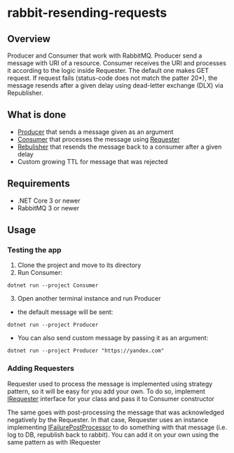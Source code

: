 # rabbit-resending-requests

## Overview

Producer and Consumer that work with RabbitMQ. Producer send a message with URI of a resource. 
Consumer receives the URI and processes it according to the logic inside Requester. The default one makes GET request. If request fails (status-code does not match the patter 20*), the message resends after a given delay using dead-letter exchange (DLX) via Republisher. 


## What is done
- [Producer](https://github.com/thinkingabouther/rabbit-resending-requests/blob/master/Producer/RabbitMessageProducer.cs) that sends a message given as an argument
- [Consumer](https://github.com/thinkingabouther/rabbit-resending-requests/blob/master/Consumer/RabbitMessageConsumer.cs) that processes the message using [Requester](https://github.com/thinkingabouther/rabbit-resending-requests/blob/master/Consumer/Requesters/GetRequester.cs)
- [Rebulisher](https://github.com/thinkingabouther/rabbit-resending-requests/blob/master/Consumer/FailurePostProcessors/RabbitMessageRePublisher.cs) that resends the message back to a consumer after a given delay
- Custom growing TTL for message that was rejected

## Requirements
- .NET Core 3 or newer
- RabbitMQ 3 or newer

## Usage
### Testing the app
1. Clone the project and move to its directory
2. Run Consumer:
```
dotnet run --project Consumer
```
3. Open another terminal instance and run Producer
  - the default message will be sent:
  ```
  dotnet run --project Producer
  ```
  - You can also send custom message by passing it as an argument:
  ```
  dotnet run --project Producer "https://yandex.com"
  ```
### Adding Requesters
Requester used to process the message is implemented using strategy pattern, so it will be easy for you add your own. 
To do so, implement [IRequester](https://github.com/thinkingabouther/rabbit-resending-requests/blob/master/Consumer/Requesters/IRequester.cs) interface for your class and pass it to Consumer constructor

The same goes with post-processing the message that was acknowledged negatively by the Requester. In that case, 
Requester uses an instance implementing [IFailurePostProcessor](https://github.com/thinkingabouther/rabbit-resending-requests/blob/master/Consumer/FailurePostProcessors/IFailurePostProcessor.cs)
to do something with that message (i.e. log to DB, republish back to rabbit). You can add it on your own using the same pattern as with IRequester
